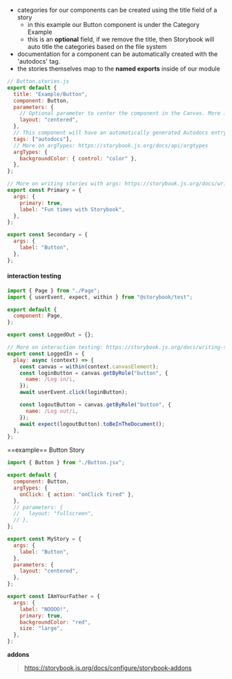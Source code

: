 - categories for our components can be created using the title field of a story
	- in this example our Button component is under the Category Example
	- this is an **optional** field, if we remove the title, then Storybook will auto title the categories based on the file system
- documentation for a component can be automatically created with the 'autodocs' tag.
- the stories themselves map to the **named exports** inside of our module
```js
// Button.stories.js
export default {
  title: "Example/Button",
  component: Button,
  parameters: {
    // Optional parameter to center the component in the Canvas. More info: https://storybook.js.org/docs/configure/story-layout
    layout: "centered",
  },
  // This component will have an automatically generated Autodocs entry: https://storybook.js.org/docs/writing-docs/autodocs
  tags: ["autodocs"],
  // More on argTypes: https://storybook.js.org/docs/api/argtypes
  argTypes: {
    backgroundColor: { control: "color" },
  },
};

// More on writing stories with args: https://storybook.js.org/docs/writing-stories/args
export const Primary = {
  args: {
    primary: true,
    label: "Fun times with Storybook",
  },
};

export const Secondary = {
  args: {
    label: "Button",
  },
};
```

#### interaction testing
```js
import { Page } from "./Page";
import { userEvent, expect, within } from "@storybook/test";

export default {
  component: Page,
};

export const LoggedOut = {};

// More on interaction testing: https://storybook.js.org/docs/writing-tests/interaction-testing
export const LoggedIn = {
  play: async (context) => {
    const canvas = within(context.canvasElement);
    const loginButton = canvas.getByRole("button", {
      name: /Log in/i,
    });
    await userEvent.click(loginButton);

    const logoutButton = canvas.getByRole("button", {
      name: /Log out/i,
    });
    await expect(logoutButton).toBeInTheDocument();
  },
};

```

==example== Button Story
```js
import { Button } from "./Button.jsx";

export default {
  component: Button,
  argTypes: {
    onClick: { action: "onClick fired" },
  },
  // parameters: {
  //   layout: "fullscreen",
  // },
};

export const MyStory = {
  args: {
    label: "Button",
  },
  parameters: {
    layout: "centered",
  },
};

export const IAmYourFather = {
  args: {
    label: "NOOOO!",
    primary: true,
    backgroundColor: "red",
    size: "large",
  },
};
```

**addons**
> https://storybook.js.org/docs/configure/storybook-addons

